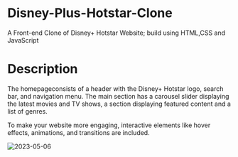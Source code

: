 # Disney-Plus-Hotstar-Clone
A Front-end Clone of Disney+ Hotstar Website; build using HTML,CSS and JavaScript
# Description
The homepageconsists of a header with the Disney+ Hotstar logo, search bar, and navigation menu. The main section has a carousel slider displaying the latest movies and TV shows, a section displaying featured content and a list of genres.

To make your website more engaging, interactive elements like hover effects, animations, and transitions are included.

![2023-05-06](https://user-images.githubusercontent.com/127955895/236614628-83372a46-24a6-459b-a596-5514442818dd.png)
